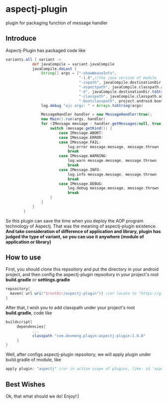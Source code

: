 # aspectj-plugin
plugin for packaging function of message handler
## Introduce
Aspectj-Plugin has packaged code like
```groovy
variants.all { variant ->
            def javaCompile = variant.javaCompile
            javaCompile.doLast {
                String[] args = ["-showWeaveInfo",
                                 "-1.8",//the java version of module
                                 "-inpath", javaCompile.destinationDir.toString(),
                                 "-aspectpath", javaCompile.classpath.asPath,
                                 "-d", javaCompile.destinationDir.toString(),
                                 "-classpath", javaCompile.classpath.asPath,
                                 "-bootclasspath", project.android.bootClasspath.join(File.pathSeparator)]
                log.debug "ajc args: " + Arrays.toString(args)

                MessageHandler handler = new MessageHandler(true);
                new Main().run(args, handler)
                for (IMessage message : handler.getMessages(null, true)) {
                    switch (message.getKind()) {
                        case IMessage.ABORT:
                        case IMessage.ERROR:
                        case IMessage.FAIL:
                            log.error message.message, message.thrown
                            break
                        case IMessage.WARNING:
                            log.warn message.message, message.thrown
                            break
                        case IMessage.INFO:
                            log.info message.message, message.thrown
                            break
                        case IMessage.DEBUG:
                            log.debug message.message, message.thrown
                            break
                    }
                }
            }
        }
```
So this plugin can save the time when you deploy the AOP program technology of Aspectj.
That was the meaning of aspectj-plugin existence.
**And take consideration of difference of application and library, plugin has judged the type of variant, so you can use it anywhere (module of application or library)**
## How to use
First, you should clone this repsoitory and put the directory in your android project, and then config the aspectj-plugin repsoitory in your project's root **build.gradle** or **settings.gradle**
```groovy
repsoitory{
  maven{ url uri("$rootDir/aspectj-plugin")} //or locate to "https://github.com/devmeng/aspectj-plugin/tree/master"
}
```
After that, I wish you to add classpath under your project's root **build.gradle**, code like
```groovy
buildscript{
     dependencies{
            ...
            classpath "com.devmeng.plugin:aspectj-plugin:1.0.0"
     }
}

```
Well, after configs aspectj-plugin repsoitory, we will apply plugin under build.gradle of module, like
```groovy
apply plugin: "aspectj" //or in action scope of plugins, like: id 'aspectj'
```
## Best Wishes
Ok, that what should we do!
Enjoy!:)
